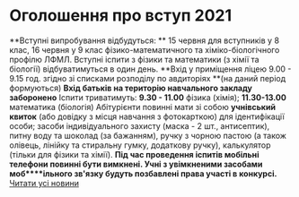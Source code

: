 
# Оголошення про вступ 2021
**Вступні випробування відбудуться:
**
15 червня для вступників у 8 клас,
16 червня у 9 клас фізико-математичного та хіміко-біологічного профілю ЛФМЛ.
Вступні іспити з фізики та математики (з хімії та біології) відбуватимуться в один день.
**Вхід у приміщення ліцею 9.00 - 9.15 год. згідно зі списками розподілу по авдиторіях
**(на даний період формуються)
**Вхід батьків на територію навчального закладу заборонено**
Іспити триватимуть: **9.30 - 11.00** фізика (хімія);
**11.30-13.00** математика (біологія)
Абітурієнти повинні мати зі собою **учнівський квиток** (або довідку з місця навчання з фотокарткою) для ідентифікації особи; засоби індивідуального захисту (маска - 2 шт., антисептик), питну воду та шоколад (за бажанням), ручку з чорною пастою (а також олівець, лінійку та стиральну гумку, додаткову ручку), калькулятор (тільки для фізики та хімії).
**Під час проведення іспитів мобільні телефони повинні бути вимкнені. Учні з увімкненими засобами моб****ільного зв'язку будуть позбавлені права участі в конкурсі.**
[Читати усі новини](/news)
       